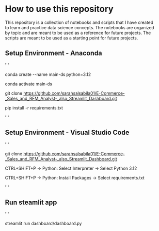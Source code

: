 # How to use this repository

This repository is a collection of notebooks and scripts that I have created to learn and practice data science concepts. The notebooks are organized by topic and are meant to be used as a reference for future projects. The scripts are meant to be used as a starting point for future projects.

## Setup Environment - Anaconda

'''

conda create --name main-ds python=3.12

conda activate main-ds

git clone https://github.com/sarahsalsabila01/E-Commerce-_Sales_and_RFM_Analyst-_also_Streamlit_Dashboard.git

pip install -r requirements.txt

'''

## Setup Environment - Visual Studio Code

'''

git clone https://github.com/sarahsalsabila01/E-Commerce-_Sales_and_RFM_Analyst-_also_Streamlit_Dashboard.git

CTRL+SHIFT+P -> Python: Select Interpreter -> Select Python 3.12

CTRL+SHIFT+P -> Python: Install Packages -> Select requirements.txt

'''

## Run steamlit app

'''

streamlit run dashboard/dashboard.py